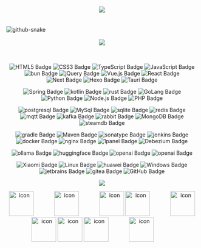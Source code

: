 <div align="center">
  <!-- Typing 打字特效 -->
  <h1 align="center">
    <a href="https://blog.thatcoder.cn/">
      <img src="https://readme-typing-svg.herokuapp.com/?lines=That%20Coder%20--%20笔名钟意;让我们在全栈的路上一起去感受;像素与逻辑的浪漫;数据与算法的交响;最后不止于代码;全栈不是终点;而是自由创造的起点！;&center=true&size=27">
    </a>
  </h1>
</div>
<div>&nbsp;</div>
  <!-- Snake Code Contribution Map 贪吃蛇代码贡献图 -->
<picture>
    <source media="(prefers-color-scheme: dark)" srcset="https://cdn.jsdelivr.net/gh/thatcoders/thatcoders/profile-snake-contrib/github-contribution-grid-snake-dark.svg" />
    <source media="(prefers-color-scheme: light)" srcset="https://cdn.jsdelivr.net/gh/thatcoders/thatcoders/profile-snake-contrib/github-contribution-grid-snake.svg" />
    <img alt="github-snake" src="https://cdn.jsdelivr.net/gh/thatcoders/thatcoders/profile-snake-contrib/github-contribution-grid-snake-dark.svg" />
</picture>
<div>&nbsp;</div>

<div align="center"> <img src="https://cdn.jsdelivr.net/gh/thatcoders/thatcoders/github-metrics.svg"> </div>
<div>&nbsp;</div>
<div>&nbsp;</div>

<div align="center">
<!--  skill badge 技能徽章 -->

<!--  前端 -->
![HTML5 Badge](https://img.shields.io/badge/HTML5-E34F26?logo=html5&logoColor=fff&style=flat)
![CSS3 Badge](https://img.shields.io/badge/CSS3-1572B6?logo=css3&logoColor=fff&style=flat)
![TypeScript Badge](https://img.shields.io/badge/TS-3178C6?logo=typescript&logoColor=fff&style=flat)
![JavaScript Badge](https://img.shields.io/badge/JS-F7DF1E?logo=javascript&logoColor=000&style=flat)
![bun Badge](https://img.shields.io/badge/bun-000000?logo=bun&logoColor=fff&style=flat)
![jQuery Badge](https://img.shields.io/badge/JQ-0769AD?logo=jquery&logoColor=fff&style=flat)
![Vue.js Badge](https://img.shields.io/badge/Vue-4FC08D?logo=vuedotjs&logoColor=fff&style=flat)
![React Badge](https://img.shields.io/badge/React-61DAFB?logo=react&logoColor=000&style=flat)
![Next Badge](https://img.shields.io/badge/Next-181717?logo=next.js&logoColor=fff&style=flat)
![Hexo Badge](https://img.shields.io/badge/Hexo-3776AB?logo=hexo&logoColor=fff&style=flat)
![Tauri Badge](https://img.shields.io/badge/Tauri-E2231A?logo=tauri&logoColor=fff&style=flat)

<!--  后端 -->
![Spring Badge](https://img.shields.io/badge/Spring-6DB33F?logo=spring&logoColor=fff&style=flat)
![kotlin Badge](https://img.shields.io/badge/Kotlin-7F52FF?logo=kotlin&logoColor=fff&style=flat)
![rust Badge](https://img.shields.io/badge/Rust-FCC624?logo=rust&logoColor=000&style=flat)
![GoLang Badge](https://img.shields.io/badge/Go-0078D6?logo=go&logoColor=fff&style=flat)
![Python Badge](https://img.shields.io/badge/Python-3776AB?logo=python&logoColor=fff&style=flat)
![Node.js Badge](https://img.shields.io/badge/Node.js-393?logo=nodedotjs&logoColor=fff&style=flat)
![PHP Badge](https://img.shields.io/badge/PHP最美-777BB4?logo=php&logoColor=fff&style=flat)

<!--  数据库 -->
![postgresql Badge](https://img.shields.io/badge/Postgre-4169E1?logo=postgresql&logoColor=fff&style=flat)
![MySql Badge](https://img.shields.io/badge/MySql-4479A1?logo=mysql&logoColor=fff&style=flat)
![sqlite Badge](https://img.shields.io/badge/Sqlite-003B57?logo=sqlite&logoColor=fff&style=flat)
![redis Badge](https://img.shields.io/badge/Redis-FF4438?logo=redis&logoColor=fff&style=flat)
![mqtt Badge](https://img.shields.io/badge/MQTT-660066?logo=mqtt&logoColor=fff&style=flat)
![kafka Badge](https://img.shields.io/badge/Kafka-231F20?logo=apachekafka&logoColor=fff&style=flat)
![rabbit Badge](https://img.shields.io/badge/Rabbit-660066?logo=rabbitmq&logoColor=fff&style=flat)
![MongoDB Badge](https://img.shields.io/badge/Mongo-47A248?logo=mongodb&logoColor=fff&style=flat)
![steamdb Badge](https://img.shields.io/badge/SteamDB哈哈-000000?logo=steamdb&logoColor=fff&style=flat)

<!--  运维 -->
![gradle Badge](https://img.shields.io/badge/gradle-02303A?logo=gradle&logoColor=fff&style=flat)
![Maven Badge](https://img.shields.io/badge/Maven-C71A36?logo=apachemaven&logoColor=fff&style=flat)
![sonatype Badge](https://img.shields.io/badge/Nexus-004027?logo=sonatype&logoColor=fff&style=flat)
![jenkins Badge](https://img.shields.io/badge/Jenkins-D24939?logo=jenkins&logoColor=fff&style=flat)
![docker Badge](https://img.shields.io/badge/Docker-2496ED?logo=docker&logoColor=fff&style=flat)
![nginx Badge](https://img.shields.io/badge/Nginx-009639?logo=nginx&logoColor=fff&style=flat)
![1panel Badge](https://img.shields.io/badge/1panel-0854C1?logo=1panel&logoColor=fff&style=flat)
![Debezium Badge](https://img.shields.io/badge/Debezium-000000?logo=databricks&logoColor=fff&style=flat)

<!--  AI学习 -->
![ollama Badge](https://img.shields.io/badge/ollama-000000?logo=ollama&logoColor=fff&style=flat)
![huggingface Badge](https://img.shields.io/badge/HugFace-FFD21E?logo=huggingface&logoColor=fff&style=flat)
![openai Badge](https://img.shields.io/badge/openai-412991?logo=openai&logoColor=fff&style=flat)
![openai Badge](https://img.shields.io/badge/学习AI中...-412991?logo=openai&logoColor=fff&style=flat)

![Xiaomi Badge](https://img.shields.io/badge/Xiaomi-FF6900?logo=xiaomi&logoColor=fff&style=flat)
![Linux Badge](https://img.shields.io/badge/Linux-FCC624?logo=linux&logoColor=000&style=flat)
![huawei Badge](https://img.shields.io/badge/HuaWei-FF0000?logo=huawei&logoColor=fff&style=flat)
![Windows Badge](https://img.shields.io/badge/Windows-0078D6?logo=windows&logoColor=fff&style=flat)
![jetbrains Badge](https://img.shields.io/badge/jetbrains-000000?logo=jetbrains&logoColor=fff&style=flat)
![gitea Badge](https://img.shields.io/badge/Gitea-609926?logo=gitea&logoColor=fff&style=flat)
![GitHub Badge](https://img.shields.io/badge/GitHub-181717?logo=github&logoColor=fff&style=flat)

<!-- programming tool icon 编程工具图标 -->
<p align="center">
  <a href="https://skillicons.dev">
    <img src="https://skillicons.dev/icons?i=git,docker,kotlin,idea,pycharm,webstorm,golang,rust,linux,nginx,tauri,jenkins,flutter,electron" />
  </a>
</p>

<!-- svg -->
<img src="https://techstack-generator.vercel.app/kubernetes-icon.svg" alt="icon" width="65" style="width: 65px; height: 65px; margin-right: 50px; margin-bottom: 0px;" />
<img src="https://techstack-generator.vercel.app/mysql-icon.svg" alt="icon" width="65" style="width: 65px; height: 65px; margin-right: 50px; margin-bottom: 0px;" />
<img src="https://techstack-generator.vercel.app/webpack-icon.svg" alt="icon" width="65" style="width: 65px; height: 65px; margin-right: 0px; margin-bottom: 0px;" />
<img src="https://techstack-generator.vercel.app/docker-icon.svg" alt="icon" width="65" style="width: 65px; height: 65px; margin-right: 50px; margin-bottom: 0px;" />
<img src="https://techstack-generator.vercel.app/redux-icon.svg" alt="icon" width="65" style="width: 65px; height: 65px; margin-right: 0px; margin-bottom: 0px;" />
<img src="https://techstack-generator.vercel.app/java-icon.svg" alt="icon" width="65" style="width: 65px; height: 65px; margin-right: 0px; margin-bottom: 0px;" />
<img src="https://techstack-generator.vercel.app/eslint-icon.svg" alt="icon" width="65" style="width: 65px; height: 65px; margin-right: 0px; margin-bottom: 0px;" />
<img src="https://techstack-generator.vercel.app/ts-icon.svg" alt="icon" width="65" style="width: 65px; height: 65px; margin-right: 50px; margin-bottom: 0px;" />
<img src="https://techstack-generator.vercel.app/nginx-icon.svg" alt="icon" width="65" style="width: 65px; height: 65px; margin-right: 50px; margin-bottom: 0px;" /><br>

</div>

<div>&nbsp;</div>
<div>&nbsp;</div>
